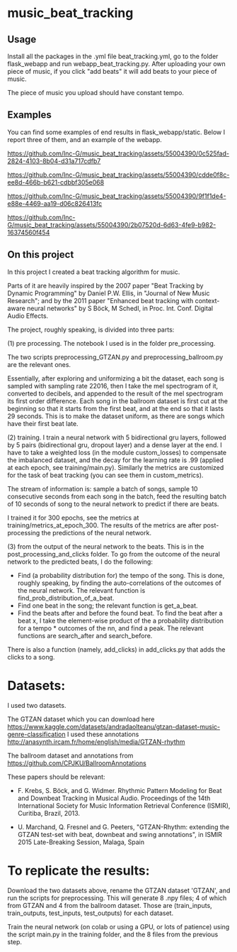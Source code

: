# music_beat_tracking
## Usage
Install all the packages in the .yml file beat_tracking.yml, go to the folder flask_webapp and run webapp_beat_tracking.py. After uploading your own piece of music,  if you click "add beats" it will add beats to your piece of music.

The piece of music you upload should have constant tempo.

## Examples
You can find some examples of end results in flask_webapp/static. Below I report three of them, and an example of the webapp.

https://github.com/Inc-G/music_beat_tracking/assets/55004390/0c525fad-2824-4103-8b04-d31a717cdfb7

https://github.com/Inc-G/music_beat_tracking/assets/55004390/cdde0f8c-ee8d-466b-b621-cdbbf305e068

https://github.com/Inc-G/music_beat_tracking/assets/55004390/9f1f1de4-e88e-4469-aa19-d06c826413fc

https://github.com/Inc-G/music_beat_tracking/assets/55004390/2b07520d-6d63-4fe9-b982-16374560f454


## On this project

In this project I created a beat tracking algorithm for music.

Parts of it are heavily inspired by the 2007 paper "Beat Tracking by Dynamic Programming" by Daniel P.W. Ellis, in "Journal of New Music Research"; and by the 2011 paper "Enhanced beat tracking with context-aware neural networks" by S Böck, M Schedl, in Proc. Int. Conf. Digital Audio Effects.


The project, roughly speaking, is divided into three parts:

(1) pre processing. The notebook I used is in the folder pre_processing.

The two scripts preprocessing_GTZAN.py and preprocessing_ballroom.py are the relevant ones.

Essentially, after exploring and uniformizing a bit the dataset, each song is sampled with sampling rate 22016, then I take the mel spectrogram of it, converted to decibels, and appended to the result of the mel spectrogram its first order difference. Each song in the ballroom dataset is first cut at the beginning so that it starts from the first beat, and at the end so that it lasts 29 seconds. This is to make the dataset uniform, as there are songs which have their first beat late.

(2) training. I train a neural network with 5 bidirectional gru layers, followed by 5 pairs (bidirectional gru, dropout layer) and a dense layer at the end. I have to take a weighted loss (in the module custom_losses) to compensate the imbalanced dataset, and the decay for the learning rate is .99 (applied at each epoch, see training/main.py). Similarly the metrics are customized for the task of beat tracking (you can see them in custom_metrics). 

The stream of information is: sample a batch of songs, sample 10 consecutive seconds from each song in the batch, feed the resulting batch of 10 seconds of song to the neural network to predict if there are beats.

I trained it for 300 epochs, see the metrics at training/metrics_at_epoch_300. The results of the metrics are after post-processing the predictions of the neural network.

(3) from the output of the neural network to the beats. This is in the post_processing_and_clicks folder. To go from the outcome of the neural network to the predicted beats, I do the following:

- Find (a probability distribution for) the tempo of the song. This is done, roughly speaking, by finding the auto-correlations of the outcomes of the neural network. The relevant function is find_prob_distribution_of_a_beat.
- Find one beat in the song; the relevant function is get_a_beat.
- Find the beats after and before the found beat. To find the beat after a beat x, I take the element-wise product of the a probability distribution for a tempo * outcomes of the nn, and find a peak. The relevant functions are search_after and search_before.

There is also a function (namely, add_clicks) in add_clicks.py that adds the clicks to a song.

# Datasets:

I used two datasets.

The GTZAN dataset which you can download here https://www.kaggle.com/datasets/andradaolteanu/gtzan-dataset-music-genre-classification
I used these annotations http://anasynth.ircam.fr/home/english/media/GTZAN-rhythm

The ballroom dataset and annotations from https://github.com/CPJKU/BallroomAnnotations

These papers should be relevant: 
- F. Krebs, S. Böck, and G. Widmer. Rhythmic Pattern Modeling for Beat and Downbeat Tracking in Musical Audio. Proceedings of the 14th International Society for Music Information Retrieval Conference (ISMIR), Curitiba, Brazil, 2013.  

- U. Marchand, Q. Fresnel and G. Peeters, "GTZAN-Rhythm: extending the GTZAN test-set with beat, downbeat and swing annotations", in ISMIR 2015 Late-Breaking Session, Malaga, Spain

# To replicate the results:

Download the two datasets above, rename the GTZAN dataset 'GTZAN', and run the scripts for preprocessing. This will generate 8 .npy files; 4 of which from GTZAN and 4 from the ballroom dataset. Those are (train_inputs, train_outputs, test_inputs, test_outputs) for each dataset.

Train the neural network (on colab or using a GPU, or lots of patience) using the script main.py in the training folder, and the 8 files from the previous step.

